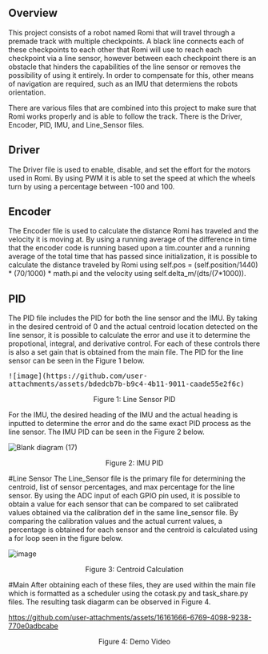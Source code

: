 ## Overview
This project consists of a robot named Romi that will travel through a premade track with multiple checkpoints. A black line connects each of these checkpoints to each other that Romi will use to reach each 
checkpoint via a line sensor, however between each checkpoint there is an obstacle that hinders the capabilities of the line sensor or removes the possibility of using it entirely. In order to compensate for this,
other means of navigation are required, such as an IMU that determiens the robots orientation.

There are various files that are combined into this project to make sure that Romi works properly and is able to follow the track. There is the Driver, Encoder, PID, IMU, and Line_Sensor files.
## Driver
The Driver file is used to enable, disable, and set the effort for the motors used in Romi. By using PWM it is able to set the speed at which the wheels turn by using a percentage between -100 and 100. 

## Encoder
The Encoder file is used to calculate the distance Romi has traveled and the velocity it is moving at. By using a running average of the difference in time that the encoder code is running based upon a tim.counter and a running average of the total time that has passed since initialization, it is possible to calculate the distance traveled by Romi using self.pos = (self.position/1440) * (70/1000) * math.pi and the velocity using self.delta_m/(dts/(7*1000)).

## PID
The PID file includes the PID for both the line sensor and the IMU. By taking in the desired centroid of 0 and the actual centroid location detected on the line sensor, it is possible to calculate the error and use it to determine the propotional, integral, and derivative control. For each of these controls there is also a set gain that is obtained from the main file. The PID for the line sensor can be seen in the Figure 1 below. 

<kbd>
  ![image](https://github.com/user-attachments/assets/bdedcb7b-b9c4-4b11-9011-caade55e2f6c)
</kbd>
<p align="center">
Figure 1: Line Sensor PID
</p>

For the IMU, the desired heading of the IMU and the actual heading is inputted to determine the error and do the same exact PID process as the line sensor. The IMU PID can be seen in the Figure 2 below. 

![Blank diagram (17)](https://github.com/user-attachments/assets/a015c602-f380-4213-91cc-fef94f264e4b)
<p align="center">
Figure 2: IMU PID
</p>

#Line Sensor
The Line_Sensor file is the primary file for determining the centroid, list of sensor percentages, and max percentage for the line sensor. By using the ADC input of each GPIO pin used, it is possible to obtain a value for each sensor that can be compared to set calibrated values obtained via the calibration def in the same line_sensor file. By comparing the calibration values and the actual current values, a percentage is obtained for each sensor and the centroid is calculated using a for loop seen in the figure below.

![image](https://github.com/user-attachments/assets/eecde3d9-1ff8-48dc-941e-841fc3e541c5)
<p align="center">
Figure 3: Centroid Calculation
</p>

#Main
After obtaining each of these files, they are used within the main file which is formatted as a scheduler using the cotask.py and task_share.py files. The resulting task diagarm can be observed in 
Figure 4. 





https://github.com/user-attachments/assets/16161666-6769-4098-9238-770e0adbcabe

<p align="center">
Figure 4: Demo Video
</p>





